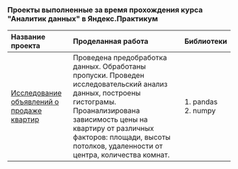 ### Проекты выполненные за время прохождения курса "Аналитик данных" в Яндекс.Практикум
|Название проекта                     | Проделанная работа                            | Библиотеки |
|:------------------------------------|:----------------------------------------------|:-----------|
|[Исследование объявлений о продаже квартир](https://github.com/aliya-burganova/yandex_practicum_projects/tree/main/%D0%98%D1%81%D1%81%D0%BB%D0%B5%D0%B4%D0%BE%D0%B2%D0%B0%D0%BD%D0%B8%D0%B5%20%D0%BE%D0%B1%D1%8A%D1%8F%D0%B2%D0%BB%D0%B5%D0%BD%D0%B8%D0%B9%20%D0%BE%20%D0%BF%D1%80%D0%BE%D0%B4%D0%B0%D0%B6%D0%B5%20%D0%BA%D0%B2%D0%B0%D1%80%D1%82%D0%B8%D1%80)| Проведена предобработка данных. Обработаны пропуски. Проведен исследовательский анализ данных, построены гистограмы. Проанализирована зависимость цены на квартиру от различных факторов: площади, высоты потолков, удаленности от центра, количества комнат.|1. pandas<br> 2. numpy|
